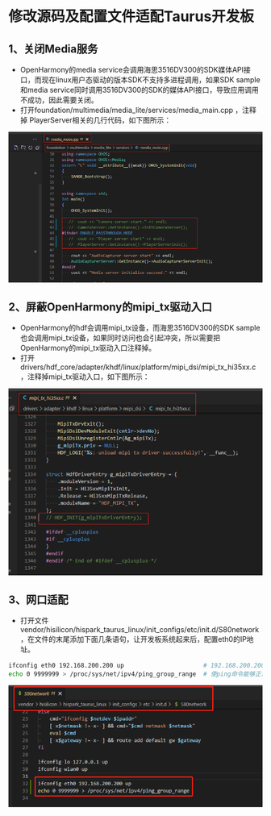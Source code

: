 # 修改源码及配置文件适配Taurus开发板

## 1、关闭Media服务

* OpenHarmony的media service会调用海思3516DV300的SDK媒体API接口，而现在linux用户态驱动的版本SDK不支持多进程调用，如果SDK sample和media service同时调用3516DV300的SDK的媒体API接口，导致应用调用不成功，因此需要关闭。
* 打开foundation/multimedia/media_lite/services/media_main.cpp ，注释掉 PlayerServer相关的几行代码，如下图所示：

![](./figures/readme/008%E6%B3%A8%E9%87%8AMedia%E6%9C%8D%E5%8A%A1.png)

## 2、屏蔽OpenHarmony的mipi_tx驱动入口

* OpenHarmony的hdf会调用mipi_tx设备，而海思3516DV300的SDK  sample也会调用mipi_tx设备，如果同时访问也会引起冲突，所以需要把OpenHarmony的mipi_tx驱动入口注释掉。
* 打开drivers/hdf_core/adapter/khdf/linux/platform/mipi_dsi/mipi_tx_hi35xx.c，注释掉mipi_tx驱动入口，如下图所示：

![](./figures/readme/009%E5%B1%8F%E8%94%BDmipi_tx%E9%A9%B1%E5%8A%A8%E5%85%A5%E5%8F%A3.png)

## 3、网口适配

* 打开文件 vendor/hisilicon/hispark_taurus_linux/init_configs/etc/init.d/S80network，在文件的末尾添加下面几条语句，让开发板系统起来后，配置eth0的IP地址。

```sh
ifconfig eth0 192.168.200.200 up                      # 192.168.200.200 为开发板的IP地址，这里可以自定义，只需IP地址合法即可
echo 0 9999999 > /proc/sys/net/ipv4/ping_group_range  # 使ping命令能够正常使用
```

![](./figures/readme/010%E9%80%82%E9%85%8D%E7%BD%91%E5%8F%A3.png)
